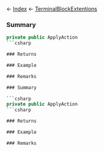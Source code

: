 ← [Index](Api-Index) ← [TerminalBlockExtentions](Sandbox.ModAPI.Ingame.TerminalBlockExtentions)

### Summary

```csharp
private public ApplyAction
```csharp

### Returns

### Example

### Remarks

### Summary

```csharp
private public ApplyAction
```csharp

### Returns

### Example

### Remarks

